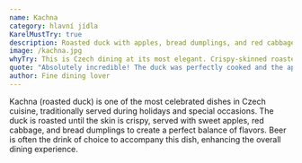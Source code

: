 ```yaml
---
name: Kachna
category: hlavní jídla
KarelMustTry: true
description: Roasted duck with apples, bread dumplings, and red cabbage - a festive Czech classic
image: /kachna.jpg
whyTry: This is Czech dining at its most elegant. Crispy-skinned roasted duck with tender meat, served with sweet apples and red cabbage. Often reserved for Christmas and special celebrations, it's the dish that shows Czech cuisine can be refined.
quote: "Absolutely incredible! The duck was perfectly cooked and the apple-cabbage combo was a revelation."
author: Fine dining lover
---
```


Kachna (roasted duck) is one of the most celebrated dishes in Czech cuisine, traditionally served during holidays and special occasions. The duck is roasted until the skin is crispy, served with sweet apples, red cabbage, and bread dumplings to create a perfect balance of flavors. Beer is often the drink of choice to accompany this dish, enhancing the overall dining experience.